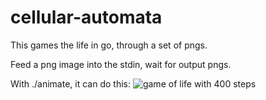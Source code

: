 cellular-automata
=================
This games the life in go, through a set of pngs.

Feed a png image into the stdin, wait for output pngs.

With ./animate, it can do this: ![game of life with 400 steps](http://i.imgur.com/hdLUYw9.gif)
